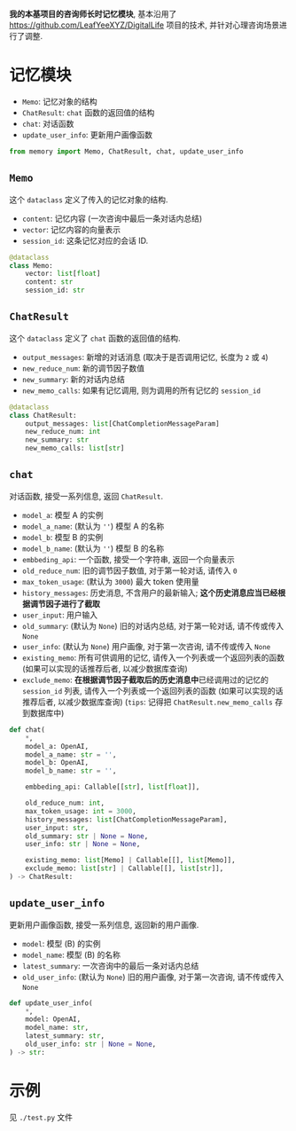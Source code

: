 **我的本基项目的咨询师长时记忆模块**, 基本沿用了 <https://github.com/LeafYeeXYZ/DigitalLife> 项目的技术, 并针对心理咨询场景进行了调整.

# 记忆模块

- `Memo`: 记忆对象的结构
- `ChatResult`: `chat` 函数的返回值的结构
- `chat`: 对话函数
- `update_user_info`: 更新用户画像函数

```python
from memory import Memo, ChatResult, chat, update_user_info
```

## `Memo`

这个 `dataclass` 定义了传入的记忆对象的结构. 

- `content`: 记忆内容 (一次咨询中最后一条对话内总结)
- `vector`: 记忆内容的向量表示
- `session_id`: 这条记忆对应的会话 ID.

```python
@dataclass
class Memo:
    vector: list[float]
    content: str
    session_id: str
```

## `ChatResult`

这个 `dataclass` 定义了 `chat` 函数的返回值的结构.

- `output_messages`: 新增的对话消息 (取决于是否调用记忆, 长度为 `2` 或 `4`)
- `new_reduce_num`: 新的调节因子数值
- `new_summary`: 新的对话内总结
- `new_memo_calls`: 如果有记忆调用, 则为调用的所有记忆的 `session_id`

```python
@dataclass
class ChatResult:
    output_messages: list[ChatCompletionMessageParam]
    new_reduce_num: int
    new_summary: str
    new_memo_calls: list[str]
```

## `chat`

对话函数, 接受一系列信息, 返回 `ChatResult`.

- `model_a`: 模型 A 的实例
- `model_a_name`: (默认为 `''`) 模型 A 的名称
- `model_b`: 模型 B 的实例
- `model_b_name`: (默认为 `''`) 模型 B 的名称
- `embbeding_api`: 一个函数, 接受一个字符串, 返回一个向量表示
- `old_reduce_num`: 旧的调节因子数值, 对于第一轮对话, 请传入 `0`
- `max_token_usage`: (默认为 `3000`) 最大 token 使用量
- `history_messages`: 历史消息, 不含用户的最新输入; **这个历史消息应当已经根据调节因子进行了截取**
- `user_input`: 用户输入
- `old_summary`: (默认为 `None`) 旧的对话内总结, 对于第一轮对话, 请不传或传入 `None`
- `user_info`: (默认为 `None`) 用户画像, 对于第一次咨询, 请不传或传入 `None`
- `existing_memo`: 所有可供调用的记忆, 请传入一个列表或一个返回列表的函数 (如果可以实现的话推荐后者, 以减少数据库查询)
- `exclude_memo`: **在根据调节因子截取后的历史消息中**已经调用过的记忆的 `session_id` 列表, 请传入一个列表或一个返回列表的函数 (如果可以实现的话推荐后者, 以减少数据库查询) (`tips`: 记得把 `ChatResult.new_memo_calls` 存到数据库中)

```python
def chat(
    *,
    model_a: OpenAI,
    model_a_name: str = '',
    model_b: OpenAI,
    model_b_name: str = '',

    embbeding_api: Callable[[str], list[float]],

    old_reduce_num: int,
    max_token_usage: int = 3000,
    history_messages: list[ChatCompletionMessageParam],
    user_input: str,
    old_summary: str | None = None,
    user_info: str | None = None,

    existing_memo: list[Memo] | Callable[[], list[Memo]],
    exclude_memo: list[str] | Callable[[], list[str]],
) -> ChatResult:
```

## `update_user_info`

更新用户画像函数, 接受一系列信息, 返回新的用户画像.

- `model`: 模型 (B) 的实例
- `model_name`: 模型 (B) 的名称
- `latest_summary`: 一次咨询中的最后一条对话内总结
- `old_user_info`: (默认为 `None`) 旧的用户画像, 对于第一次咨询, 请不传或传入 `None`

```python
def update_user_info(
    *,
    model: OpenAI,
    model_name: str,
    latest_summary: str,
    old_user_info: str | None = None,
) -> str:
```

# 示例

见 `./test.py` 文件
